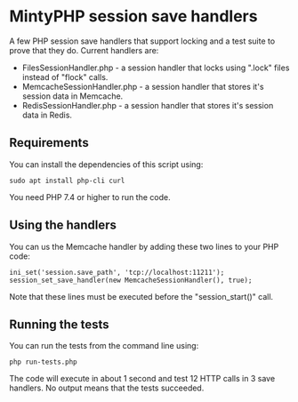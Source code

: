 # MintyPHP session save handlers

A few PHP session save handlers that support locking and a test suite to prove that they do. Current handlers are:

- FilesSessionHandler.php - a session handler that locks using ".lock" files instead of "flock" calls.
- MemcacheSessionHandler.php - a session handler that stores it's session data in Memcache.
- RedisSessionHandler.php - a session handler that stores it's session data in Redis.

## Requirements

You can install the dependencies of this script using:

    sudo apt install php-cli curl

You need PHP 7.4 or higher to run the code. 

## Using the handlers

You can us the Memcache handler by adding these two lines to your PHP code:

    ini_set('session.save_path', 'tcp://localhost:11211');
    session_set_save_handler(new MemcacheSessionHandler(), true);

Note that these lines must be executed before the "session_start()" call.

## Running the tests

You can run the tests from the command line using:

    php run-tests.php

The code will execute in about 1 second and test 12 HTTP calls in 3 save handlers. No output means that the tests succeeded.
